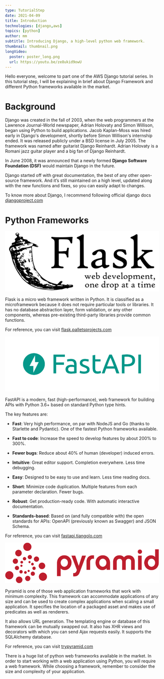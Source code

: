 ```yaml
---
type: TutorialStep
date: 2021-04-09
title: Introduction
technologies: [django,aws]
topics: [python]
author: mm
subtitle: Introducing Django, a high-level python web framework.
thumbnail: thumbnail.png
longVideo:
  poster: poster_long.png
  url: https://youtu.be/ze8ukid9owU
---
```


Hello everyone, welcome to part one of the AWS Django tutorial series. 
In this tutorial step, I will be explaining in brief about Django Framework and 
different Python frameworks available in the market.


# Background

Django was created in the fall of 2003, when the web programmers 
at the Lawrence Journal-World newspaper, Adrian Holovaty and Simon Willison,
began using Python to build applications. Jacob Kaplan-Moss was hired early
in Django's development, shortly before Simon Willison's internship ended.
It was released publicly under a BSD license in July 2005. 
The framework was named after guitarist Django Reinhardt.
Adrian Holovaty is a Romani jazz guitar player and a big fan of 
Django Reinhardt.

In June 2008, it was announced that a newly formed 
**Django Software Foundation (DSF)** would maintain Django in the future.


Django started off with great documentation, the best of any other
open-source framework. And it’s still maintained on a high level, 
updated along with the new functions and fixes, so you can easily
adapt to changes.



To know more about Django, I recommend following official django docs [djangoproject.com](https://www.djangoproject.com/)



# Python Frameworks

![flask](flask.png)

Flask is a micro web framework written in Python. 
It is classified as a microframework because it does not require
particular tools or libraries. It has no database abstraction layer,
form validation, or any other components, whereas pre-existing third-party
libraries provide common functions.


For reference, you can visit [flask.palletsprojects.com](https://flask.palletsprojects.com/)


![fastapi](fastapi.png)

FastAPI is a modern, fast (high-performance), web framework 
for building APIs with Python 3.6+ based on standard Python type hints.

The key features are:

- **Fast**: Very high performance, on par with NodeJS and Go (thanks to Starlette and Pydantic). One of the fastest Python frameworks available.

- **Fast to code**: Increase the speed to develop features by about 200% to 300%.

- **Fewer bugs**: Reduce about 40% of human (developer) induced errors.
- **Intuitive**: Great editor support. Completion everywhere. Less time debugging.
- **Easy**: Designed to be easy to use and learn. Less time reading docs.
- **Short**: Minimize code duplication. Multiple features from each parameter declaration. Fewer bugs.
- **Robust**: Get production-ready code. With automatic interactive documentation.
- **Standards-based**: Based on (and fully compatible with) the open standards for APIs: OpenAPI (previously known as Swagger) and JSON Schema.

For reference, you can visit [fastapi.tiangolo.com](https://fastapi.tiangolo.com/)


![pyramid](pyramid.png)

Pyramid is one of those web application frameworks that work with 
minimum complexity. This framework can accommodate applications of
any size and can be used to create complex applications when scaling
a small application. It specifies the location of a packaged asset and
makes use of predicates as well as renderers.

It also allows URL generation. The templating engine or database
of this framework can be mutually swapped out. It also has XHR views
and decorators with which you can send Ajax requests easily. It supports
the SQLAlchemy database.

For reference, you can visit [trypyramid.com](https://trypyramid.com/)

There is a huge list of python web frameworks available in the market.
In order to start working with a web application using Python,
you will require a web framework. While choosing a framework,
remember to consider the size and complexity of your application.
